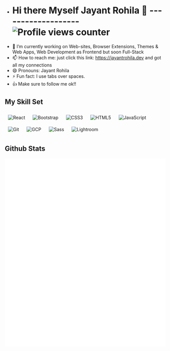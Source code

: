-  #  Hi there Myself Jayant Rohila 👋 ------------------- ![Profile views counter](https://komarev.com/ghpvc/?username=jayantrohila57&style=flat-square&color=86d62f)
- 🔭 I’m currently working on Web-sites, Browser Extensions, Themes & Web Apps, Web Development as Frontend but soon Full-Stack
- 📫 How to reach me: just click this link: https://jayantrohila.dev and got all my connections
- 😄 Pronouns: Jayant Rohila
- ⚡ Fun fact: I use tabs over spaces.
- 👍 Make sure to follow me ok!!
  <br/>

## My Skill Set

<div align="left">  
<img style="margin: 10px" src="https://profilinator.rishav.dev/skills-assets/react-original-wordmark.svg" alt="React" height="50" />  
<img style="margin: 10px" src="https://profilinator.rishav.dev/skills-assets/bootstrap-plain.svg" alt="Bootstrap" height="50" />  
<img style="margin: 10px" src="https://profilinator.rishav.dev/skills-assets/css3-original-wordmark.svg" alt="CSS3" height="50" />  
<img style="margin: 10px" src="https://profilinator.rishav.dev/skills-assets/html5-original-wordmark.svg" alt="HTML5" height="50" />  
<img style="margin: 10px" src="https://profilinator.rishav.dev/skills-assets/javascript-original.svg" alt="JavaScript" height="50" />  
<img style="margin: 10px" src="https://profilinator.rishav.dev/skills-assets/git-scm-icon.svg" alt="Git" height="50" />  
<img style="margin: 10px" src="https://profilinator.rishav.dev/skills-assets/google_cloud-icon.svg" alt="GCP" height="50" />  
<img style="margin: 10px" src="https://profilinator.rishav.dev/skills-assets/sass-original.svg" alt="Sass" height="50" />  
<img style="margin: 10px" src="https://profilinator.rishav.dev/skills-assets/lightroom.png" alt="Lightroom" height="50" />  

</div>

## Github Stats

<img src="https://github.com/jayantrohila57/stats/blob/master/generated/languages.svg" align="left" />

![](https://github.com/jayantrohila57/stats/blob/master/generated/overview.svg)
